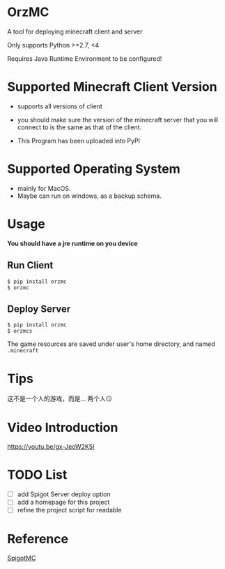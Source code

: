 # OrzMC

A tool for deploying minecraft client and server

Only supports Python >=2.7, <4

Requires Java Runtime Environment to be configured!

# Supported Minecraft Client Version

- supports all versions of client

- you should make sure the version of the minecraft server that you will connect to is the same as that of the client.

- This Program has been uploaded into PyPI

# Supported Operating System

- mainly for MacOS.
- Maybe can run on windows, as a backup schema.

# Usage

**You should have a jre runtime on you device**

## Run Client

```
$ pip install orzmc
$ orzmc
```

## Deploy Server

```
$ pip install orzmc
$ orzmcs
```

The game resources are saved under user's home directory, and named `.minecraft`

# Tips

这不是一个人的游戏，而是...           两个人😏

# Video Introduction

https://youtu.be/gx-JeoW2K5I


# TODO List

- [ ] add Spigot Server deploy option
- [ ] add a homepage for this project
- [ ] refine the project script for readable

# Reference

[SpigotMC](https://www.spigotmc.org/)
